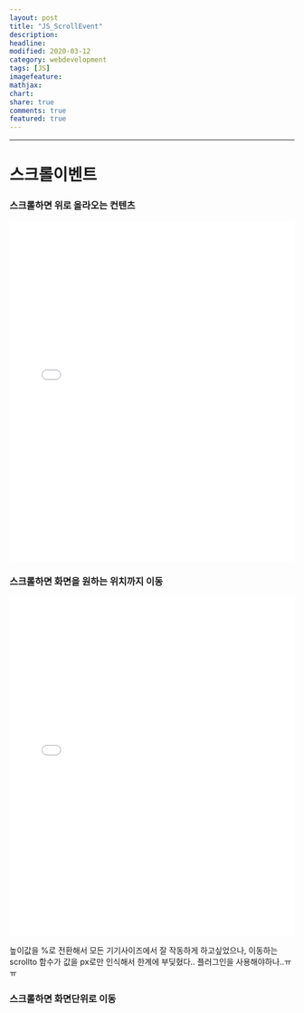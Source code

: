 ```yaml
---
layout: post
title: "JS_ScrollEvent"
description:
headline:
modified: 2020-03-12
category: webdevelopment
tags: [JS]
imagefeature:
mathjax:
chart:
share: true
comments: true
featured: true
---
```


---

# 스크롤이벤트

### 스크롤하면 위로 올라오는 컨텐츠

<div class="code">
<iframe width="100%" height="600" src="//jsfiddle.net/lsh58/degsj0zo/18/embedded/html,result/dark/" allowfullscreen="allowfullscreen" allowpaymentrequest frameborder="0"></iframe>
</div>
  
  
  
### 스크롤하면 화면을 원하는 위치까지 이동

<div class="code">
<iframe width="100%" height="600" src="//jsfiddle.net/lsh58/degsj0zo/23/embedded/html,result/dark/" allowfullscreen="allowfullscreen" allowpaymentrequest frameborder="0"></iframe>
</div>

높이값을 %로 전환해서 모든 기기사이즈에서 잘 작동하게 하고싶었으나, 이동하는 scrollto 함수가 값을 px로만 인식해서 한계에 부딪혔다..
플러그인을 사용해야하나..ㅠㅠ

### 스크롤하면 화면단위로 이동
